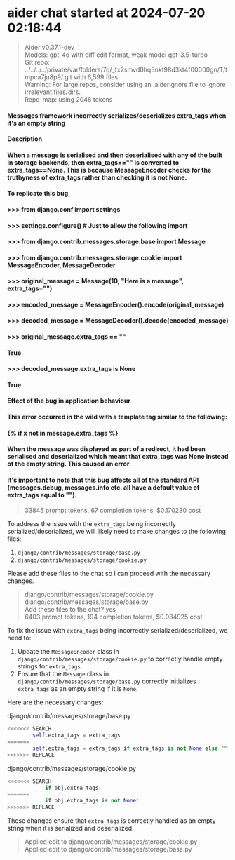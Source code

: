 
# aider chat started at 2024-07-20 02:18:44

> Aider v0.37.1-dev  
> Models: gpt-4o with diff edit format, weak model gpt-3.5-turbo  
> Git repo: ../../../../private/var/folders/7q/_fx2smvd0hq3nkt98d3kt4f00000gn/T/tmpca7ju8p9/.git with 6,599 files  
> Warning: For large repos, consider using an .aiderignore file to ignore irrelevant files/dirs.  
> Repo-map: using 2048 tokens  

#### Messages framework incorrectly serializes/deserializes extra_tags when it's an empty string  
#### Description  
#### 	  
#### When a message is serialised and then deserialised with any of the built in storage backends, then extra_tags=="" is converted to extra_tags==None. This is because MessageEncoder checks for the truthyness of extra_tags rather than checking it is not None.  
#### To replicate this bug  
#### >>> from django.conf import settings  
#### >>> settings.configure() # Just to allow the following import  
#### >>> from django.contrib.messages.storage.base import Message  
#### >>> from django.contrib.messages.storage.cookie import MessageEncoder, MessageDecoder  
#### >>> original_message = Message(10, "Here is a message", extra_tags="")  
#### >>> encoded_message = MessageEncoder().encode(original_message)  
#### >>> decoded_message = MessageDecoder().decode(encoded_message)  
#### >>> original_message.extra_tags == ""  
#### True  
#### >>> decoded_message.extra_tags is None  
#### True  
#### Effect of the bug in application behaviour  
#### This error occurred in the wild with a template tag similar to the following:  
#### {% if x not in message.extra_tags %}  
#### When the message was displayed as part of a redirect, it had been serialised and deserialized which meant that extra_tags was None instead of the empty string. This caused an error.  
#### It's important to note that this bug affects all of the standard API (messages.debug, messages.info etc. all have a default value of extra_tags equal to "").  
> 33845 prompt tokens, 67 completion tokens, $0.170230 cost  

To address the issue with the `extra_tags` being incorrectly serialized/deserialized, we will likely need to make changes to the following files:

1. `django/contrib/messages/storage/base.py`
2. `django/contrib/messages/storage/cookie.py`

Please add these files to the chat so I can proceed with the necessary changes.

> django/contrib/messages/storage/cookie.py  
> django/contrib/messages/storage/base.py  
> Add these files to the chat? yes  
> 6403 prompt tokens, 194 completion tokens, $0.034925 cost  

To fix the issue with `extra_tags` being incorrectly serialized/deserialized, we need to:

1. Update the `MessageEncoder` class in `django/contrib/messages/storage/cookie.py` to correctly handle empty strings for `extra_tags`.
2. Ensure that the `Message` class in `django/contrib/messages/storage/base.py` correctly initializes `extra_tags` as an empty string if it is `None`.

Here are the necessary changes:

django/contrib/messages/storage/base.py
```python
<<<<<<< SEARCH
        self.extra_tags = extra_tags
=======
        self.extra_tags = extra_tags if extra_tags is not None else ""
>>>>>>> REPLACE
```

django/contrib/messages/storage/cookie.py
```python
<<<<<<< SEARCH
            if obj.extra_tags:
=======
            if obj.extra_tags is not None:
>>>>>>> REPLACE
```

These changes ensure that `extra_tags` is correctly handled as an empty string when it is serialized and deserialized.

> Applied edit to django/contrib/messages/storage/cookie.py  
> Applied edit to django/contrib/messages/storage/base.py  

